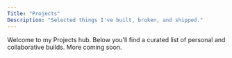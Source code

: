 ```yaml
---
Title: "Projects"
Description: "Selected things I've built, broken, and shipped."
---
```


Welcome to my Projects hub. Below you'll find a curated list of personal and collaborative builds. More coming soon.
